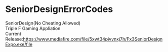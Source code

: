 # SeniorDesignErrorCodes
SeniorDesign(No Cheating Allowed)
<br />
Triple F Gaming Appliation
<br />
Current Release:https://www.mediafire.com/file/5xwt34pivvnxj7h/Fx3SeniorDesignExpo.exe/file
